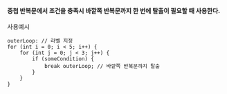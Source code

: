**중첩 반복문에서 조건을 충족시 바깥쪽 반복문까지 한 번에 탈출이 필요할 때 사용한다.**<br><br>
사용예시<br>
```
outerLoop: // 라벨 지정
for (int i = 0; i < 5; i++) {
    for (int j = 0; j < 3; j++) {
        if (someCondition) {
            break outerLoop; // 바깥쪽 반복문까지 탈출
        }
    }
}
```

